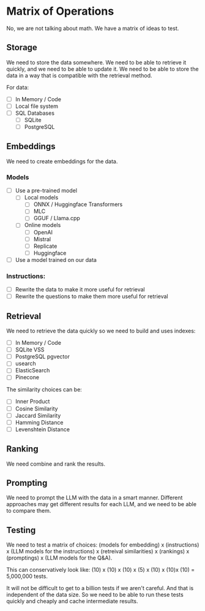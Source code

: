 # Matrix of Operations

No, we are not talking about math. We have a matrix of ideas to test.

## Storage

We need to store the data somewhere. We need to be able to retrieve it quickly, and we need to be able to update it. We need to be able to store the data in a way that is compatible with the retrieval method.

For data:

- [ ] In Memory / Code
- [ ] Local file system
- [ ] SQL Databases
  - [ ] SQLite
  - [ ] PostgreSQL

## Embeddings

We need to create embeddings for the data.

### Models

- [ ] Use a pre-trained model
  - [ ] Local models
    - [ ] ONNX / Huggingface Transformers
    - [ ] MLC
    - [ ] GGUF / Llama.cpp
  - [ ] Online models
    - [ ] OpenAI
    - [ ] Mistral
    - [ ] Replicate
    - [ ] Huggingface
- [ ] Use a model trained on our data

### Instructions:

- [ ] Rewrite the data to make it more useful for retrieval
- [ ] Rewrite the questions to make them more useful for retrieval

## Retrieval

We need to retrieve the data quickly so we need to build and uses indexes:

- [ ] In Memory / Code
- [ ] SQLite VSS
- [ ] PostgreSQL pgvector
- [ ] usearch
- [ ] ElasticSearch
- [ ] Pinecone

The similarity choices can be:

- [ ] Inner Product
- [ ] Cosine Similarity
- [ ] Jaccard Similarity
- [ ] Hamming Distance
- [ ] Levenshtein Distance

## Ranking

We need combine and rank the results.

## Prompting

We need to prompt the LLM with the data in a smart manner. Different approaches may get different results for each LLM, and we need to be able to compare them.

## Testing

We need to test a matrix of choices:
(models for embedding) x (instructions) x (LLM models for the instructions) x (retreival similarities) x (rankings) x (promptings) x (LLM models for the Q&A).

This can conservatively look like:
(10) x (10) x (10) x (5) x (10) x (10)x (10) = 5,000,000 tests.

It will not be difficult to get to a billion tests if we aren't careful. And that is independent of the data size. So we need to be able to run these tests quickly and cheaply and cache intermediate results.
